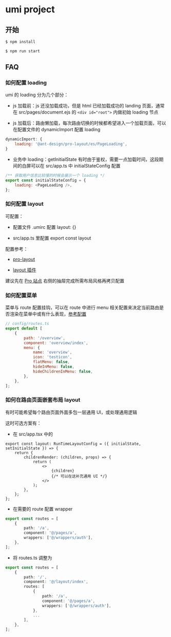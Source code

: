 # umi project

## 开始

```bash
$ npm install
```

```bash
$ npm run start
```

## FAQ

### 如何配置 loading

umi 的 loading 分为几个部分：

- js 加载前：js 还没加载成功，但是 html 已经加载成功的 landing 页面，通常在 src/pages/document.ejs 的 `<div id="root">` 内做初始 loading 节点

- js 加载后：路由懒加载，每次路由切换的时候都希望进入一个加载页面，可以在配置文件的 dynamicImport 配置 loading

```js
dynamicImport: {
    loading: '@ant-design/pro-layout/es/PageLoading',
}
```

- 业务中 loading：getInitialState 有时由于鉴权，需要一点加载时间，这段期间的白屏可以在 src/app.ts 中 initialStateConfig 配置

```js
/** 获取用户信息比较慢的时候会展示一个 loading */
export const initialStateConfig = {
    loading: <PageLoading />,
};
```

### 如何配置 layout

可配置：

- 配置文件 .umirc 配置 layout: {}

- src/app.ts 里配置 export const layout 

配置参考：

- [pro-layout](https://procomponents.ant.design/components/layout)

- [layout 插件](https://umijs.org/zh-CN/plugins/plugin-layout)

建议先在 [Pro 站点](https://preview.pro.ant.design/dashboard/analysis/?primaryColor=daybreak) 右侧的抽屉完成所需布局风格再拷贝配置

### 如何配置菜单

菜单与 route 配置挂钩，可以在 route 中进行 menu 相关配置来决定当前路由是否渲染在菜单中或有什么表现，[参考配置](https://umijs.org/zh-CN/plugins/plugin-layout#%E6%89%A9%E5%B1%95%E7%9A%84%E8%B7%AF%E7%94%B1%E9%85%8D%E7%BD%AE)

```js
// config/routes.ts
export default [
    {
        path: '/overview',
        component: 'overview/index',
        menu: {
            name: 'overview',
            icon: 'testicon',
            flatMenu: false,
            hideInMenu: false,
            hideChildrenInMenu: false,
        },
    },
];
```

### 如何在路由页面嵌套布局 layout

有时可能希望每个路由页面外面多包一层通用 UI，或处理通用逻辑

这时可选方案有：

- 在 src/app.tsx 中的

```tsx
export const layout: RunTimeLayoutConfig = ({ initialState, setInitialState }) => {
    return {
        childrenRender: (children, props) => {
            return (
                <>
                    {children}
                    {/* 可以在这补充通用 UI */}
                </>
            );
        },
    };
};
```

- 在需要的 route 配置 wrapper

```ts
export const routes = [
    {
        path: '/a',
        component: '@/pages/a',
        wrappers: ['@/wrappers/auth'],
    },
];
```

- 将 routes.ts 调整为

```ts
export const routes = [
    {
        path: '/',
        component: '@/layout/index',
        routes: [
            {
                path: '/a',
                component: '@/pages/a',
                wrappers: ['@/wrappers/auth'],
            },
            ...
        ],
    },
];
```